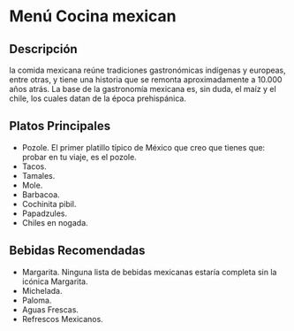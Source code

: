 # Menú Cocina mexican

## Descripción
la comida mexicana reúne tradiciones gastronómicas indígenas y europeas, entre otras, y tiene una historia que se remonta aproximadamente a 10.000 años atrás. La base de la gastronomía mexicana es, sin duda, el maíz y el chile, los cuales datan de la época prehispánica.

## Platos Principales
- Pozole. El primer platillo típico de México que creo que tienes que: probar en tu viaje, es el pozole.
- Tacos.
- Tamales.
- Mole.
- Barbacoa.
- Cochinita pibil.
- Papadzules.
- Chiles en nogada.

## Bebidas Recomendadas

- Margarita. Ninguna lista de bebidas mexicanas estaría completa sin la icónica Margarita.
- Michelada.
- Paloma.
- Aguas Frescas.
- Refrescos Mexicanos.